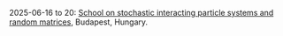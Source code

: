 2025-06-16 to 20: [School on stochastic interacting particle systems and random matrices](https://erdoscenter.renyi.hu/events/school-stochastic-interacting-particle-systems-and-random-matrices), Budapest, Hungary.

